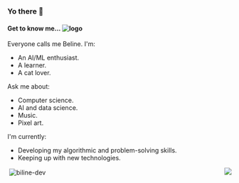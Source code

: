 ### Yo there 👋

<!--
**Biline-dev/Biline-dev** is a ✨ _special_ ✨ repository because its `README.md` (this file) appears on your GitHub profile.
-->

#### Get to know me... ![logo](https://www.pixenli.com/image/0-fXs55-)


<div>
  <p style="text-align: left;">
  Everyone calls me Beline. I'm:
    
  * An AI/ML enthusiast.
  * A learner.
  * A cat lover.
  
  Ask me about:
  
  * Computer science.
  * AI and data science.
  * Music.
  * Pixel art.
  
  I'm currently:
  
  * Developing my algorithmic and problem-solving skills.
  * Keeping up with new technologies.
      
  </p style="text-align: right;" >
  <img src="https://www.pixenli.com/image/uuH5dFAo" style="float: right;" />
</div>





<p>&nbsp;<img align="center" src="https://github-readme-stats.vercel.app/api?username=biline-dev&show_icons=true&locale=en" alt="biline-dev" /></p>


